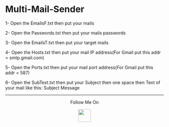 # Multi-Mail-Sender


1- Open the EmailsF.txt then put your mails 

2- Open the Passwords.txt then put your mails passwords 

3- Open the EmailsT.txt then put your target mails 

4- Open the Hosts.txt then put your mail IP address(For Gmail put this addr = smtp.gmail.com) 

5- Open the Ports.txt then put your mail port address(For Gmail put this addr = 587) 

6- Open the SubText.txt then put your Subject then one space then Text of your mail like this: Subject Message 

***


<p align="center">
  Follow Me On
</p>
<p align="center">
  <a href="#">
    <img src="https://www.iconsdb.com/icons/preview/black/youtube-4-xxl.png" width="40" height="40">
  </a>
</p>

